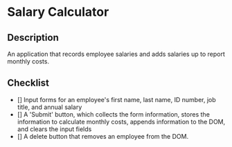 # Salary Calculator

## Description
An application that records employee salaries and adds salaries up to report monthly costs.

## Checklist 
- [] Input forms for an employee's first name, last name, ID number, job title, and annual salary
- [] A 'Submit' button, which collects the form information, stores the information to calculate monthly costs, appends information to the DOM, and clears the input fields
- [] A delete button that removes an employee from the DOM.  